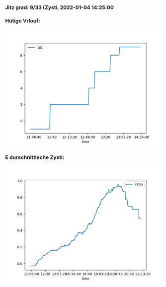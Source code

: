 ### Jitz grad: 9/33 (Zysti, 2022-01-04 14:25:00

### Hütige Vrlouf:
![Graph](Today.png)

### E durschnittleche Zysti:
![Graph](Zysti.png)